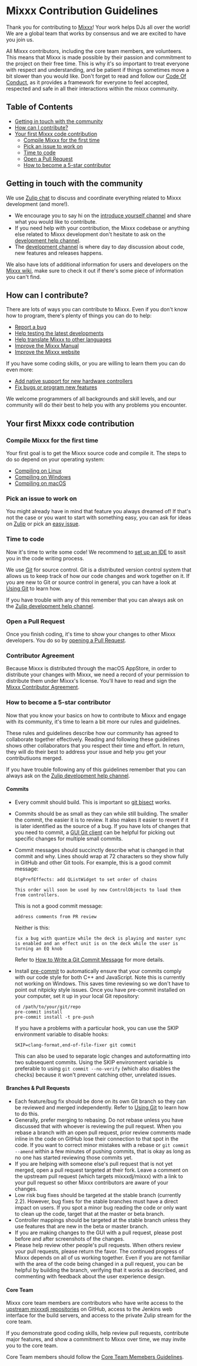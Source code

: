 # Mixxx Contribution Guidelines #
Thank you for contributing to [Mixxx](https://mixxx.org/)! Your work helps DJs all over the world! We are a global team that works by consensus and we are excited to have you join us.

All Mixxx contributors, including the core team members, are volunteers. This means that Mixxx is made possible by their passion and commitment to the project on their free time. This is why it's so important to treat everyone with respect and understanding, and be patient if things sometimes move a bit slower than you would like. Don't forget to read and follow our [Code Of Conduct](https://github.com/mixxxdj/mixxx/blob/master/CODE_OF_CONDUCT.md), as it provides a framework for everyone to feel accepted, respected and safe in all their interactions within the mixxx community.

## Table of Contents ##
- [Getting in touch with the community](#getting-in-touch-with-the-community)
- [How can I contribute?](#how-can-i-contribute)
- [Your first Mixxx code contribution](#Your-first-Mixxx-code-contribution)
   - [Compile Mixxx for the first time](#Compile-Mixxx-for-the-first-time)
   - [Pick an issue to work on](#Pick-an-issue-to-work-on)
   - [Time to code](#Time-to-code)
   - [Open a Pull Request](#Open-a-Pull-Request)
   - [How to become a 5-star contributor](#How-to-become-a-5-star-contributor)

## Getting in touch with the community ##

We use [Zulip chat](https://mixxx.zulipchat.com/) to discuss and coordinate everything related to Mixxx development (and more!).

- We encourage you to say hi on the [introduce yourself channel](https://mixxx.zulipchat.com/#narrow/stream/109123-introduce-yourself) and share what you would like to contribute.
- If you need help with your contribution, the Mixxx codebase or anything else related to Mixxx development don't hesitate to ask on the [development help channel](https://mixxx.zulipchat.com/#narrow/stream/247620-development-help).
- The [development channel](https://mixxx.zulipchat.com/#narrow/stream/109171-development) is where day to day discussion about code, new features and releases happens.

We also have lots of additional information for users and developers on the [Mixxx wiki](https://github.com/mixxxdj/mixxx/wiki), make sure to check it out if there's some piece of information you can't find.

## How can I contribute? ##

There are lots of ways you can contribute to Mixxx. Even if you don't know how to program, there's plenty of things you can do to help:

 - [Report a bug](https://github.com/mixxxdj/mixxx/wiki/Reporting%20bugs)
 - [Help testing the latest developments](https://github.com/mixxxdj/mixxx/wiki/Testing)
 - [Help translate Mixxx to other languages](https://github.com/mixxxdj/mixxx/wiki/Internationalization)
 - [Improve the Mixxx Manual](https://github.com/mixxxdj/manual#readme)
 - [Improve the Mixxx website](https://github.com/mixxxdj/website)

If you have some coding skills, or you are willing to learn them you can do even more:

 - [Add native support for new hardware controllers](https://github.com/mixxxdj/mixxx/wiki/Contributing%20mappings)
 - [Fix bugs or program new features](#Your-first-Mixxx-code-contribution)

We welcome programmers of all backgrounds and skill levels, and our community will do their best to help you with any problems you encounter.

## Your first Mixxx code contribution ##

### Compile Mixxx for the first time ###
Your first goal is to get the Mixxx source code and compile it. The steps to do so depend on your operating system:
- [Compiling on Linux](https://github.com/mixxxdj/mixxx/wiki/Compiling%20on%20Linux)
- [Compiling on Windows](https://github.com/mixxxdj/mixxx/wiki/Compiling%20on%20Windows)
- [Compiling on macOS](https://github.com/mixxxdj/mixxx/wiki/Compiling%20on%20macOS)

### Pick an issue to work on ###
You might already have in mind that feature you always dreamed of! If that's not the case or you want to start with something easy, you can ask for ideas on [Zulip](https://mixxx.zulipchat.com/#narrow/stream/247620-development-help) or pick an [easy issue](https://bugs.launchpad.net/mixxx/+bugs?field.tag=easy).

### Time to code ###
Now it's time to write some code! 
We recommend to [set up an IDE](https://github.com/mixxxdj/mixxx/wiki/Developer%20Tools) to assit you in the code writing process.

We use [Git](https://git-scm.com/) for source control. Git is a distributed version control system that allows us to keep track of how our code changes and work together on it. If you are new to Git or source control in general, you can have a look at [Using Git](https://github.com/mixxxdj/mixxx/wiki/Using%20Git) to learn how.

If you have trouble with any of this remember that you can always ask on the [Zulip development help channel](https://mixxx.zulipchat.com/#narrow/stream/247620-development-help).

### Open a Pull Request ###
Once you finish coding, it's time to show your changes to other Mixxx developers. You do so by [opening a Pull Request](https://github.com/mixxxdj/mixxx/wiki/Using%20Git#open-a-pull-request).

### Contributor Agreement ###
Because Mixxx is distributed through the macOS AppStore, in order to distribute your changes with Mixxx, we need a record of your permission to distribute them under Mixxx's license. You'll have to read and sign the [Mixxx Contributor Agreement](https://docs.google.com/forms/d/e/1FAIpQLScC9QG327sjLL0eWftmfGUasxFFLxg6LCXJ2xHDYRzFIRqyiw/viewform?formkey=dEpYN2NkVEFnWWQzbkFfM0ZYYUZ5X2c6MQ).

### How to become a 5-star contributor ###
Now that you know your basics on how to contribute to Mixxx and engage with its community, it's time to learn a bit more our rules and guidelines.

These rules and guidelines describe how our community has agreed to collaborate together effectively. Reading and following these guidelines shows other collaborators that you respect their time and effort. In return, they will do their best to address your issue and help you get your contributiuons merged.

If you have trouble following any of this guidelines remember that you can always ask on the [Zulip development help channel](https://mixxx.zulipchat.com/#narrow/stream/247620-development-help).

#### Commits ####
* Every commit should build. This is important so [git bisect](https://git-scm.com/book/en/v2/Git-Tools-Debugging-with-Git#_binary_search) works.
* Commits should be as small as they can while still building. The smaller the commit, the easier it is to review. It also makes it easier to revert if it is later identified as the source of a bug. If you have lots of changes that you need to commit, a [GUI Git client](https://git-scm.com/downloads/guis) can be helpful for picking out specific changes for multiple small commits.
* Commit messages should succinctly describe what is changed in that commit and why. Lines should wrap at 72 characters so they show fully in GitHub and other Git tools. For example, this is a good commit message:

    ```
    DlgPrefEffects: add QListWidget to set order of chains

    This order will soon be used by new ControlObjects to load them
    from controllers.
    ```

    This is not a good commit message:

    ```
    address comments from PR review
    ```

    Neither is this:

    ```
    fix a bug with quantize while the deck is playing and master sync is enabled and an effect unit is on the deck while the user is turning an EQ knob
    ```

    Refer to [How to Write a Git Commit Message](https://chris.beams.io/posts/git-commit/) for more details.

* Install [pre-commit](https://pre-commit.com/#install) to automatically ensure that your commits comply with our code style for both C++ and JavaScript. Note this is currently not working on Windows. This saves time reviewing so we don't have to point out nitpicky style issues. Once you have pre-commit installed on your computer, set it up in your local Git repository:

    ```
    cd /path/to/your/git/repo
    pre-commit install
    pre-commit install -t pre-push
    ```

    If you have a problems with a particular hook, you can use the SKIP environment variable to disable hooks:

    ```
    SKIP=clang-format,end-of-file-fixer git commit
    ```

    This can also be used to separate logic changes and autoformatting into two subsequent commits. Using the SKIP environment variable is preferable to using `git commit --no-verify` (which also disables the checks) because it won't prevent catching other, unrelated issues.

#### Branches & Pull Requests ####
* Each feature/bug fix should be done on its own Git branch so they can be reviewed and merged independently. Refer to [Using Git](https://mixxx.org/wiki/doku.php/using_git) to learn how to do this.
* Generally, prefer merging to rebasing. Do not rebase unless you have discussed that with whoever is reviewing the pull request. When you rebase a branch with an open pull request, prior review comments made inline in the code on GitHub lose their connection to that spot in the code. If you want to correct minor mistakes with a rebase or `git commit --amend` within a few minutes of pushing commits, that is okay as long as no one has started reviewing those commits yet.
* If you are helping with someone else's pull request that is not yet merged, open a pull request targeted at their fork. Leave a comment on the upstream pull request (which targets mixxxdj/mixxx) with a link to your pull request so other Mixxx contributors are aware of your changes.
* Low risk bug fixes should be targeted at the stable branch (currently 2.2). However, bug fixes for the stable branches must have a direct impact on users. If you spot a minor bug reading the code or only want to clean up the code, target that at the master or beta branch.
* Controller mappings should be targeted at the stable branch unless they use features that are new in the beta or master branch.
* If you are making changes to the GUI with a pull request, please post before and after screenshots of the changes.
* Please help review other people's pull requests. When others review your pull requests, please return the favor. The continued progress of Mixxx depends on all of us working together. Even if you are not familiar with the area of the code being changed in a pull request, you can be helpful by building the branch, verifying that it works as described, and commenting with feedback about the user experience design.

#### Core Team ####
Mixxx core team members are contributors who have write access to the [upstream mixxxdj repositories](https://github.com/mixxxdj/) on GitHub, access to the Jenkins web interface for the build servers, and access to the private Zulip stream for the core team.

If you demonstrate good coding skills, help review pull requests, contribute major features, and show a commitment to Mixxx over time, we may invite you to the core team.

Core Team members should follow the [Core Team Memebers Guidelines](https://github.com/mixxxdj/mixxx/wiki/Core-Team-Guidelines).
